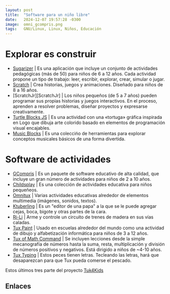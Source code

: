 ```yaml
---
layout: post
title:  "Software para un niño libre"
date:   2024-12-07 19:57:28 -0300
image:  omni_gcompris.png
tags:   GNU/Linux, Linux, Niños, Educación
---
```


# Explorar es construir
- [Sugarizer][Sugarizer] | Es una aplicación que incluye un conjunto de actividades pedagógicas (más de 50) para niños de 6 a 12 años. Cada actividad propone un tipo de trabajo: leer, escribir, explorar, crear, simular o jugar.
- [Scratch][Scratch] | Crea historias, juegos y animaciones. Diseñado para niños de 8 a 16 años.
- [ScratchJr][ScratchJr] | Los niños pequeños (de 5 a 7 años) pueden programar sus propias historias y juegos interactivos. En el proceso, aprenden a resolver problemas, diseñar proyectos y expresarse creativamente. 
- [Turtle Blocks JS][Turtle Blocks JS] | Es una actividad con una «tortuga» gráfica inspirada en Logo que dibuja arte colorido basado en elementos de programación visual encajables. 
- [Music Blocks][Music Blocks] | Es una coleccińo de herramientas para explorar conceptos musicales básicos de una forma divertida.


# Software de actividades
- [GCompris][Gcompris] | Es un paquete de software educativo de alta calidad, que incluye un gran número de actividades para niños de 2 a 10 años. 
- [Childsplay][Childsplay] | Es una colección de actividades educativa para niños pequeñeos.
- [Omnitux][Omnitux] | Varias actividades educativas alrededor de elementos multimedia (imágenes, sonidos, textos).
- [Ktuberling][Kturbeling] | Es un "editor de una papa" a la que se le puede agregar cejas, boca, bigote y otras partes de la cara. 
- [Ri-Li][Ri-Li] | Arme y controle un circuito de trenes de madera en sus vías caladas.
- [Tux Paint][TuxPaint] | Usado en escuelas alrededor del mundo como una actividad de dibujo y alfabetización informática para niños de 3 a 12 años.
- [Tux of Math Command][Tux of Math Command] | Se incluyen lecciones desde la simple mecanografía de números hasta la suma, resta, multiplicación y división de números positivos y negativos. Está dirigido a niños de ~4-10 años.
- [Tux Typing][TuxTyping] | Estos peces tienen letras. Tecleando las letras, hará que desaparezcan para que Tux pueda comerse el pescado.

Estos últimos tres parte del proyecto [Tuk4Kids][Tux4Kids]


## Enlaces
[Sugarizer]: https://sugarizer.org/
[Scratch]: https://scratch.mit.edu/
[ScratcJr]: https://scratchjr.org/
[Turtle Blocks JS]: https://turtle.sugarlabs.org/
[Music Blocks]: https://musicblocks.sugarlabs.org/
[Gcompris]: https://www.gcompris.net/
[Childsplay]: http://childsplay.sourceforge.net/
[Omnitux]: http://omnitux.sourceforge.net/
[Kturbeling]: https://games.kde.org/games/ktuberling/
[Ri-Li]: http://ri-li.sourceforge.net/download.html
[Tux of Math Command]:https://sourceforge.net/projects/tuxmath/
[TuxTyping]: http://www.tux4kids.com/tuxtyping.html
[Tux4Kids]: http://www.tux4kids.com/
[TuxPaint]: http://www.tuxpaint.org/ 
